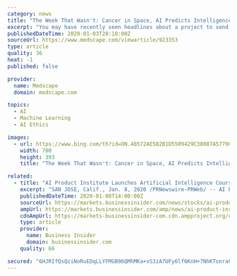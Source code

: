 ```yaml
---
category: news
title: "The Week That Wasn't: Cancer in Space, AI Predicts Intelligence, Curing Blindness"
excerpt: "You may have recently seen headlines about a project to send cancer cells to space, neural networks predicting kids' intelligence from MRI scans ... Is it possible to predict how intelligent someone is by using artificial intelligence and an MRI scan of the person's brain? Researchers from around the world participated in a competition to ..."
publishedDateTime: 2020-01-03T20:10:00Z
sourceUrl: https://www.medscape.com/viewarticle/923353
type: article
quality: 36
heat: -1
published: false

provider:
  name: Medscape
  domain: medscape.com

topics:
  - AI
  - Machine Learning
  - AI Ethics

images:
  - url: https://www.bing.com/th?id=ON.48572AE5B2B1D5509429C38087A5779C
    width: 700
    height: 393
    title: "The Week That Wasn't: Cancer in Space, AI Predicts Intelligence, Curing Blindness"

related:
  - title: "AI Product Institute Launches Artificial Intelligence Course To Prepare Product Managers In The AI Era"
    excerpt: "SAN JOSE, Calif., Jan. 8, 2020 /PRNewswire-PRWeb/ -- AI Product Institute announces the launch of the popular Artificial Intelligence Product Management courses to help product managers all around the world for creating intelligent products that add unprecedented value to human life. From turning on the lights to hailing a cab, today ..."
    publishedDateTime: 2020-01-08T14:00:00Z
    sourceUrl: https://markets.businessinsider.com/news/stocks/ai-product-institute-launches-artificial-intelligence-course-to-prepare-product-managers-in-the-ai-era-1028803447
    ampUrl: https://markets.businessinsider.com/amp/news/ai-product-institute-launches-artificial-intelligence-course-to-prepare-product-managers-in-the-ai-era-1028803447
    cdnAmpUrl: https://markets-businessinsider-com.cdn.ampproject.org/c/s/markets.businessinsider.com/amp/news/ai-product-institute-launches-artificial-intelligence-course-to-prepare-product-managers-in-the-ai-era-1028803447
    type: article
    provider:
      name: Business Insider
      domain: businessinsider.com
    quality: 66

secured: "6HJRIfQsQziNoRuEDqLLYFMGB96QMhMKa+xS3zA7UFy6lf6KnH+7NhKTonraChL5fOgVFbzB5g8JaKYoE/lORS4/TFEDSUN7vmJtSBU3srjPqHyLA2maHC6OCQVcWaSs5OPxCuE6w5UVKKshkd8q61R6uHGflHHSiPHc4fKbYYm8fwikiJDOnn0+pa6hnUoXwnswSDHeooxFe4uiWWgR2WpfjSYg+u8Rtyi8a9oXKDqybCDa7I/msSdXQPxRguX/3PZgpIrbNA71FTLKVPUY4g==;yAq3Y/eDd954VmRe5zBddA=="
---
```


